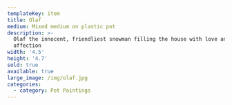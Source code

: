 ```yaml
---
templateKey: item
title: Olaf
medium: Mixed medium on plastic pot
description: >-
  Olaf the innocent, friendliest snowman filling the house with love and
  affection
width: '4.5'
height: '4.7'
sold: true
available: true
large_image: /img/olaf.jpg
categories:
  - category: Pot Paintings
---
```


